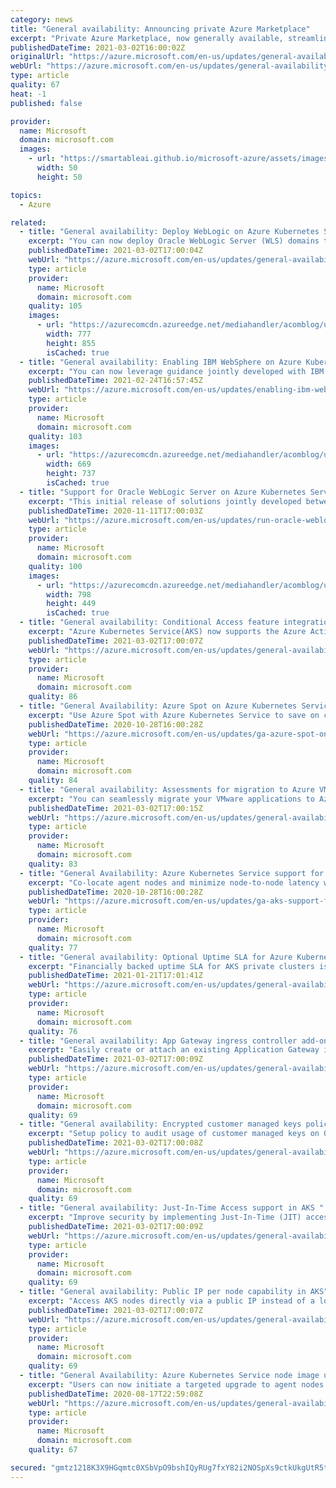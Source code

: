```yaml
---
category: news
title: "General availability: Announcing private Azure Marketplace"
excerpt: "Private Azure Marketplace, now generally available, streamlines your operations saving you time."
publishedDateTime: 2021-03-02T16:00:02Z
originalUrl: "https://azure.microsoft.com/en-us/updates/general-availability-announcing-private-azure-marketplace/"
webUrl: "https://azure.microsoft.com/en-us/updates/general-availability-announcing-private-azure-marketplace/"
type: article
quality: 67
heat: -1
published: false

provider:
  name: Microsoft
  domain: microsoft.com
  images:
    - url: "https://smartableai.github.io/microsoft-azure/assets/images/organizations/microsoft.com-50x50.jpg"
      width: 50
      height: 50

topics:
  - Azure

related:
  - title: "General availability: Deploy WebLogic on Azure Kubernetes Service (AKS) using custom Docker images"
    excerpt: "You can now deploy Oracle WebLogic Server (WLS) domains to Azure in a Kubernetes native fashion using custom Docker images and Azure Container Registry (ACR)."
    publishedDateTime: 2021-03-02T17:00:04Z
    webUrl: "https://azure.microsoft.com/en-us/updates/general-availability-deploy-weblogic-on-azure-kubernetes-service-aks-using-custom-docker-images/"
    type: article
    provider:
      name: Microsoft
      domain: microsoft.com
    quality: 105
    images:
      - url: "https://azurecomcdn.azureedge.net/mediahandler/acomblog/updates/UpdatesV2/blog/65fd37e2-21da-4600-b18e-d37e5dd29e2c.jpg"
        width: 777
        height: 855
        isCached: true
  - title: "General availability: Enabling IBM WebSphere on Azure Kubernetes Service"
    excerpt: "You can now leverage guidance jointly developed with IBM to run WebSphere Liberty and Open Liberty on Azure Kubernetes Service (AKS)."
    publishedDateTime: 2021-02-24T16:57:45Z
    webUrl: "https://azure.microsoft.com/en-us/updates/enabling-ibm-websphere-on-azure-kubernetes-service/"
    type: article
    provider:
      name: Microsoft
      domain: microsoft.com
    quality: 103
    images:
      - url: "https://azurecomcdn.azureedge.net/mediahandler/acomblog/updates/UpdatesV2/blog/ea760aca-529e-4fbf-94cc-c914cde06f02.jpg"
        width: 669
        height: 737
        isCached: true
  - title: "Support for Oracle WebLogic Server on Azure Kubernetes Service is now available"
    excerpt: "This initial release of solutions jointly developed between Microsoft and Oracle enables you to bring your WebLogic workloads to a managed Kubernetes service on Azure."
    publishedDateTime: 2020-11-11T17:00:03Z
    webUrl: "https://azure.microsoft.com/en-us/updates/run-oracle-weblogic-server-on-azure-kubernetes-service/"
    type: article
    provider:
      name: Microsoft
      domain: microsoft.com
    quality: 100
    images:
      - url: "https://azurecomcdn.azureedge.net/mediahandler/acomblog/updates/UpdatesV2/blog/c222c232-b3ab-44c0-b5be-0d9bc5d38917.png"
        width: 798
        height: 449
        isCached: true
  - title: "General availability: Conditional Access feature integration with AKS"
    excerpt: "Azure Kubernetes Service(AKS) now supports the Azure Active Directory(AAD) Conditional Access feature."
    publishedDateTime: 2021-03-02T17:00:07Z
    webUrl: "https://azure.microsoft.com/en-us/updates/general-availability-conditional-access-feature-integration-with-aks/"
    type: article
    provider:
      name: Microsoft
      domain: microsoft.com
    quality: 86
  - title: "General Availability: Azure Spot on Azure Kubernetes Service"
    excerpt: "Use Azure Spot with Azure Kubernetes Service to save on compute costs for workloads that can tolerate interruptions"
    publishedDateTime: 2020-10-28T16:00:28Z
    webUrl: "https://azure.microsoft.com/en-us/updates/ga-azure-spot-on-aks/"
    type: article
    provider:
      name: Microsoft
      domain: microsoft.com
    quality: 84
  - title: "General availability: Assessments for migration to Azure VMware Solution "
    excerpt: "You can seamlessly migrate your VMware applications to Azure with ease due to assessments for migration to Azure VMware Solution."
    publishedDateTime: 2021-03-02T17:00:15Z
    webUrl: "https://azure.microsoft.com/en-us/updates/general-availability-assessments-for-migration-to-azure-vmware-solution/"
    type: article
    provider:
      name: Microsoft
      domain: microsoft.com
    quality: 83
  - title: "General Availability: Azure Kubernetes Service support for proximity placement groups"
    excerpt: "Co-locate agent nodes and minimize node-to-node latency with AKS support for proximity placement groups."
    publishedDateTime: 2020-10-28T16:00:28Z
    webUrl: "https://azure.microsoft.com/en-us/updates/ga-aks-support-for-proximity-placement-groups/"
    type: article
    provider:
      name: Microsoft
      domain: microsoft.com
    quality: 77
  - title: "General availability: Optional Uptime SLA for Azure Kubernetes Service private clusters"
    excerpt: "Financially backed uptime SLA for AKS private clusters is now available."
    publishedDateTime: 2021-01-21T17:01:41Z
    webUrl: "https://azure.microsoft.com/en-us/updates/general-availability-optional-uptime-sla-for-azure-kubernetes-service-private-clusters/"
    type: article
    provider:
      name: Microsoft
      domain: microsoft.com
    quality: 76
  - title: "General availability: App Gateway ingress controller add-on for AKS"
    excerpt: "Easily create or attach an existing Application Gateway instance to your Azure Kubernetes Service clusters."
    publishedDateTime: 2021-03-02T17:00:09Z
    webUrl: "https://azure.microsoft.com/en-us/updates/general-availability-app-gateway-ingress-controller-addon-for-aks/"
    type: article
    provider:
      name: Microsoft
      domain: microsoft.com
    quality: 69
  - title: "General availability: Encrypted customer managed keys policy for AKS"
    excerpt: "Setup policy to audit usage of customer managed keys on OS and data disks."
    publishedDateTime: 2021-03-02T17:00:08Z
    webUrl: "https://azure.microsoft.com/en-us/updates/general-availability-encrypted-customer-managed-keys-policy-for-aks/"
    type: article
    provider:
      name: Microsoft
      domain: microsoft.com
    quality: 69
  - title: "General availability: Just-In-Time Access support in AKS "
    excerpt: "Improve security by implementing Just-In-Time (JIT) access rules for tasks that require elevated permissions."
    publishedDateTime: 2021-03-02T17:00:09Z
    webUrl: "https://azure.microsoft.com/en-us/updates/general-availability-justintime-access-support-in-aks/"
    type: article
    provider:
      name: Microsoft
      domain: microsoft.com
    quality: 69
  - title: "General availability: Public IP per node capability in AKS"
    excerpt: "Access AKS nodes directly via a public IP instead of a load balancer."
    publishedDateTime: 2021-03-02T17:00:07Z
    webUrl: "https://azure.microsoft.com/en-us/updates/general-availability-public-ip-per-node-capability-in-aks/"
    type: article
    provider:
      name: Microsoft
      domain: microsoft.com
    quality: 69
  - title: "General Availability: Azure Kubernetes Service node image upgrade "
    excerpt: "Users can now initiate a targeted upgrade to agent nodes for a given node pool to pull the latest available node updates and patches without requiring a full cluster upgrade"
    publishedDateTime: 2020-08-17T22:59:08Z
    webUrl: "https://azure.microsoft.com/en-us/updates/general-availability-azure-kubernetes-service-node-image-upgrade/"
    type: article
    provider:
      name: Microsoft
      domain: microsoft.com
    quality: 67

secured: "gmtz1218K3X9HGqmtc0XSbVpO9bshIQyRUg7fxY82i2NOSpXs9ctkUkgUtR5t/Zb4f4lJRL3CaXUcLvqMJ3vKwW72sVDleNLvISPUNabd1cIaltKSVuYHGX/D5smmW4bx8Hr4/UR0yiyaeqxu+9cS5GMNGfXFgikCpdea8I1sOxE0sP4QF4khLouQcqhpNG1Qd0TdHrrVUDkSUkZtXsC3jP3Q2+12Fiw1sbhkOYdFeNI6ou8IP/ACTL05CpNLD0wUy2u0RMPcR/061MRraDfiKE/fkP4hga0im5Q8zgNQ7yyMaAeeiMFyu9N040ZhG9rT4blqzljdpdARQhqGy75VUGpJZa/dcB/Jm3oKovWNaE=;F1yogO9q4ipkdupyr5B6FQ=="
---
```


